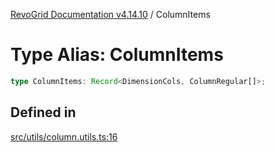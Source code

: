 [RevoGrid Documentation v4.14.10](README.md) / ColumnItems

# Type Alias: ColumnItems

```ts
type ColumnItems: Record<DimensionCols, ColumnRegular[]>;
```

## Defined in

[src/utils/column.utils.ts:16](https://github.com/revolist/revogrid/blob/f8d663f4e4ad146b94baf570f65efe48aaaeae09/src/utils/column.utils.ts#L16)
